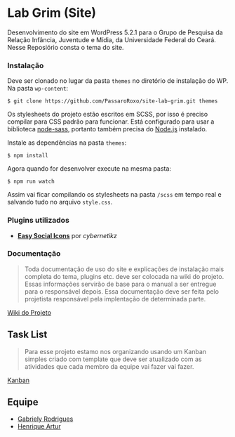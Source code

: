 # Lab Grim (Site)
Desenvolvimento do site em WordPress 5.2.1 para o Grupo de Pesquisa da Relação Infância, Juventude e Mídia, da Universidade Federal do Ceará. Nesse Reposiório consta o tema do site. 


### Instalação
Deve ser clonado no lugar da pasta `themes` no diretório de instalação do WP. Na pasta `wp-content`:

```
$ git clone https://github.com/PassaroRoxo/site-lab-grim.git themes
```
Os stylesheets do projeto estão escritos em SCSS, por isso é preciso compilar para CSS padrão para funcionar. Está configurado para usar a biblioteca [node-sass](https://github.com/sass/node-sass), portanto também precisa do [Node.js](https://nodejs.org) instalado.

Instale as dependências na pasta `themes`:
```
$ npm install
```
Agora quando for desenvolver execute na mesma pasta:
```
$ npm run watch
```
Assim vai ficar compilando os stylesheets na pasta `/scss` em tempo real e salvando tudo no arquivo `style.css`.

### Plugins utilizados
* [**Easy Social Icons**](https://br.wordpress.org/plugins/easy-social-icons/) por *cybernetikz*

### Documentação
> Toda documentação de uso do site e explicações de instalação mais completa do tema, plugins etc. deve ser colocada na wiki do projeto. Essas informações servirão de base para o manual a ser entregue para o responsável depois. Essa documentação deve ser feita pelo projetista responsável pela implentação de determinada parte.

[Wiki do Projeto](https://github.com/PassaroRoxo/site-lab-grim/wiki)

## Task List
> Para esse projeto estamo nos organizando usando um Kanban simples criado com template que deve ser atualizado com as atividades que cada membro da equipe vai fazer vai fazer.

[Kanban](https://github.com/PassaroRoxo/site-lab-grim/projects/1)

## Equipe
* [Gabriely Rodrigues](https://github.com/gabyrodrigues)
* [Henrique Artur](https://github.com/PassaroRoxo)
